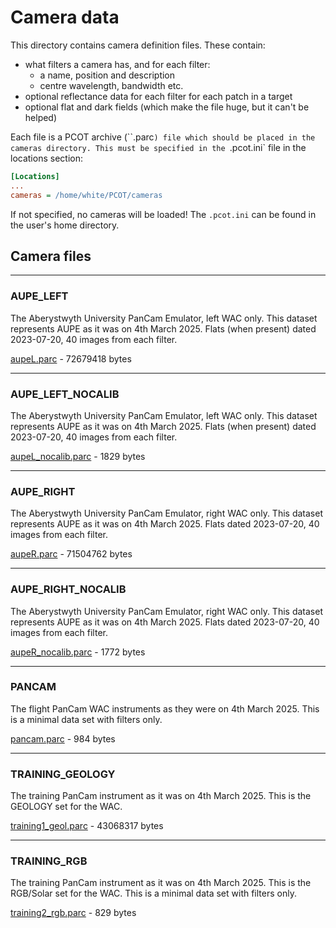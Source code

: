 # Camera data

This directory contains camera definition files. These contain:

* what filters a camera has, and for each filter:
    * a name, position and description
    * centre wavelength, bandwidth etc.
* optional reflectance data for each filter for each patch in a target
* optional flat and dark fields (which make the file huge, but it can't
be helped)

Each file is a PCOT archive (``.parc`) file which should be placed
in the cameras directory. This must be specified in the `.pcot.ini` file
in the locations section:

```ini
[Locations]
...
cameras = /home/white/PCOT/cameras
```
If not specified, no cameras will be loaded! The `.pcot.ini` can be
found in the user's home directory.

## Camera files



---

### AUPE_LEFT

The Aberystwyth University PanCam Emulator, left WAC only.
This dataset represents AUPE as it was on 4th March 2025.
Flats (when present) dated 2023-07-20, 40 images from each filter.

[aupeL.parc](cameras/aupeL.parc) - 72679418 bytes


---

### AUPE_LEFT_NOCALIB

The Aberystwyth University PanCam Emulator, left WAC only.
This dataset represents AUPE as it was on 4th March 2025.
Flats (when present) dated 2023-07-20, 40 images from each filter.

[aupeL_nocalib.parc](cameras/aupeL_nocalib.parc) - 1829 bytes


---

### AUPE_RIGHT

The Aberystwyth University PanCam Emulator, right WAC only.
This dataset represents AUPE as it was on 4th March 2025.
Flats dated 2023-07-20, 40 images from each filter.

[aupeR.parc](cameras/aupeR.parc) - 71504762 bytes


---

### AUPE_RIGHT_NOCALIB

The Aberystwyth University PanCam Emulator, right WAC only.
This dataset represents AUPE as it was on 4th March 2025.
Flats dated 2023-07-20, 40 images from each filter.

[aupeR_nocalib.parc](cameras/aupeR_nocalib.parc) - 1772 bytes


---

### PANCAM

The flight PanCam WAC instruments as they were on 4th March 2025.
This is a minimal data set with filters only.

[pancam.parc](cameras/pancam.parc) - 984 bytes


---

### TRAINING_GEOLOGY

The training PanCam instrument as it was on 4th March 2025.
This is the GEOLOGY set for the WAC.

[training1_geol.parc](cameras/training1_geol.parc) - 43068317 bytes


---

### TRAINING_RGB

The training PanCam instrument as it was on 4th March 2025.
This is the RGB/Solar set for the WAC.
This is a minimal data set with filters only.

[training2_rgb.parc](cameras/training2_rgb.parc) - 829 bytes


